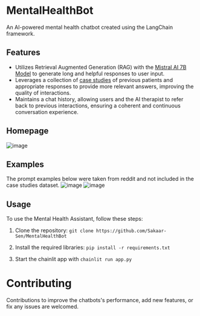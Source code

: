 # MentalHealthBot
An AI-powered mental health chatbot created using the LangChain framework.

## Features

- Utilizes Retrieval Augmented Generation (RAG) with the [Mistral AI 7B Model](https://huggingface.co/mistralai/Mistral-7B-Instruct-v0.1) to generate long and helpful responses to user input.
- Leverages a collection of [case studies](https://huggingface.co/datasets/Amod/mental_health_counseling_conversations) of previous patients and appropriate responses to provide more relevant answers, improving the quality of interactions.
- Maintains a chat history, allowing users and the AI therapist to refer back to previous interactions, ensuring a coherent and continuous conversation experience.


## Homepage
![image](https://github.com/Sakaar-Sen/MentalHealthBot/assets/52592149/917b2a07-458d-4fbb-bbdf-0f663844b156)


## Examples
The prompt examples below were taken from reddit and not included in the case studies dataset. 
![image](https://github.com/Sakaar-Sen/MentalHealthBot/assets/52592149/7056b463-0851-4899-b6a7-92af71cf50cc)
![image](https://github.com/Sakaar-Sen/MentalHealthBot/assets/52592149/8e430fcc-039e-422d-a5a5-13007a8f5cb9)


## Usage

To use the Mental Health Assistant, follow these steps:

1. Clone the repository: `git clone https://github.com/Sakaar-Sen/MentalHealthBot`

2. Install the required libraries: `pip install -r requirements.txt`

3. Start the chainlit app with `chainlit run app.py` 


# Contributing
Contributions to improve the chatbots's performance, add new features, or fix any issues are welcomed. 


